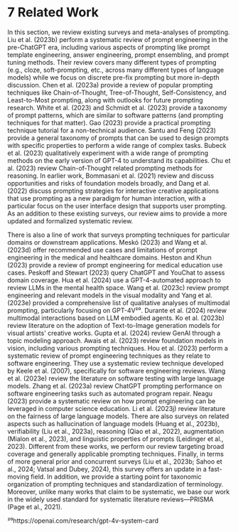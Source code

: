 # 7 Related Work

In this section, we review existing surveys and meta-analyses of prompting. Liu et al. (2023b) perform a systematic review of prompt engineering in the pre-ChatGPT era, including various aspects of prompting like prompt template engineering, answer engineering, prompt ensembling, and prompt tuning methods. Their review covers many different types of prompting (e.g., cloze, soft-prompting, etc., across many different types of language models) while we focus on discrete pre-fix prompting but more in-depth discussion. Chen et al. (2023a) provide a review of popular prompting techniques like Chain-of-Thought, Tree-of-Thought, Self-Consistency, and Least-to-Most prompting, along with outlooks for future prompting research. White et al. (2023) and Schmidt et al. (2023) provide a taxonomy of prompt patterns, which are similar to software patterns (and prompting techniques for that matter). Gao (2023) provide a practical prompting technique tutorial for a non-technical audience. Santu and Feng (2023) provide a general taxonomy of prompts that can be used to design prompts with specific properties to perform a wide range of complex tasks. Bubeck et al. (2023) qualitatively experiment with a wide range of prompting methods on the early version of GPT-4 to understand its capabilities. Chu et al. (2023) review Chain-of-Thought related prompting methods for reasoning. In earlier work, Bommasani et al. (2021) review and discuss opportunities and risks of foundation models broadly, and Dang et al. (2022) discuss prompting strategies for interactive creative applications that use prompting as a new paradigm for human interaction, with a particular focus on the user interface design that supports user prompting. As an addition to these existing surveys, our review aims to provide a more updated and formalized systematic review.

There is also a line of work that surveys prompting techniques for particular domains or downstream applications. Meskó (2023) and Wang et al. (2023d) offer recommended use cases and limitations of prompt engineering in the medical and healthcare domains. Heston and Khun (2023) provide a review of prompt engineering for medical education use cases. Peskoff and Stewart (2023) query ChatGPT and YouChat to assess domain coverage. Hua et al. (2024) use a GPT-4-automated approach to review LLMs in the mental health space. Wang et al. (2023c) review prompt engineering and relevant models in the visual modality and Yang et al. (2023e) provided a comprehensive list of qualitative analyses of multimodal prompting, particularly focusing on GPT-4V²⁰. Durante et al. (2024) review multimodal interactions based on LLM embodied agents. Ko et al. (2023b) review literature on the adoption of Text-to-Image generation models for visual artists' creative works. Gupta et al. (2024) review GenAI through a topic modeling approach. Awais et al. (2023) review foundation models in vision, including various prompting techniques. Hou et al. (2023) perform a systematic review of prompt engineering techniques as they relate to software engineering. They use a systematic review technique developed by Keele et al. (2007), specifically for software engineering reviews. Wang et al. (2023e) review the literature on software testing with large language models. Zhang et al. (2023a) review ChatGPT prompting performance on software engineering tasks such as automated program repair. Neagu (2023) provide a systematic review on how prompt engineering can be leveraged in computer science education. Li et al. (2023j) review literature on the fairness of large language models. There are also surveys on related aspects such as hallucination of language models (Huang et al., 2023b), verifiability (Liu et al., 2023a), reasoning (Qiao et al., 2022), augmentation (Mialon et al., 2023), and linguistic properties of prompts (Leidinger et al., 2023). Different from these works, we perform our review targeting broad coverage and generally applicable prompting techniques. Finally, in terms of more general prior and concurrent surveys (Liu et al., 2023b; Sahoo et al., 2024; Vatsal and Dubey, 2024), this survey offers an update in a fast-moving field. In addition, we provide a starting point for taxonomic organization of prompting techniques and standardization of terminology. Moreover, unlike many works that claim to be systematic, we base our work in the widely used standard for systematic literature reviews—PRISMA (Page et al., 2021).

²⁰https://openai.com/research/gpt-4v-system-card